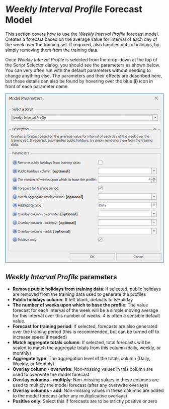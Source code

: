 
# *Weekly Interval Profile* Forecast Model

This section covers how to use the *Weekly Interval Profile* forecast model. Creates a forecast based on the average value for interval of each day of the week over the training set. If required, also handles public holidays, by simply removing them from the training data.

Once *Weekly Interval Profile* is selected from the drop-down at the top of the Script Selector dialog, you should see the parameters as shown below. You can very often run with the default parameters without needing to change anything else. The parameters and their effects are described here, but these details can also be found by hovering over the blue **(i)** icon in front of each parameter name.

![Weekly Interval Profile](imgs/Model_WeeklyIntervalProfile.png) 

## *Weekly Interval Profile* parameters

- **Remove public holidays from training data**: If selected, public holidays are removed from the training data used to generate the profiles
- **Public holidays column**: If left blank, defaults to IsHoliday
- **The number of weeks upon which to base the profile**: The value forecast for each interval of the week will be a simple moving average for this interval over this number of weeks. 4 is often a sensible default value.
- **Forecast for training period**: If selected, forecasts are also generated over the training period (this is recommended, but can be turned off to increase speed if needed)
- **Match aggregate totals column**: If selected, total forecasts will be scaled to match the aggregate totals from this column (daily, weekly, or monthly)
- **Aggregate type**: The aggregation level of the totals column (Daily, Weekly, or Monthly)
- **Overlay column - overwrite**: Non-missing values in this column are used to overwrite the model forecast
- **Overlay columns - multiply**: Non-missing values in these columns are used to multiply the model forecast (after any overwrite overlays)
- **Overlay columns - add**: Non-missing values in these columns are added to the model forecast (after any multiplicative overlays)
- **Positive only**: Select this if forecasts are to be strictly positive or zero
